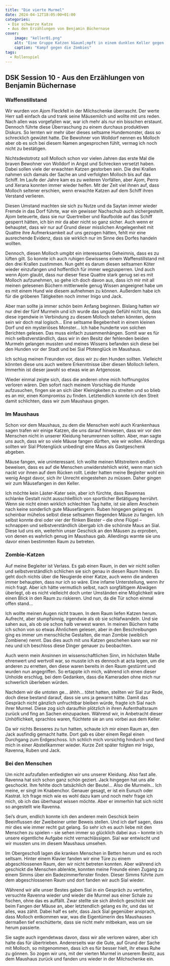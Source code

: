 ```yaml
---
title: "Die vierte Murmel"
date: 2024-04-12T18:05:00+01:00
categories:
 - Die schwarze Katze
 - Aus den Erzählungen von Benjamin Büchernase
cover:
    image: "keller01.png"
    alt: "Eine Gruppe Katzen k&auml;mpft in einem dunklen Keller gegen untote Katzen-Zombies."
    caption: "Kampf gegen die Zombies"
tags:
  - Rollenspiel
---
```


## DSK Session 10 - Aus den Erzählungen von Benjamin Büchernase

### Waffenstillstand

Wir wurden von Ajom Fleckfell in der Milchschenke überrascht. Der werte Herr saß einfach da und trank seine Mäusemilch und wollte mit uns reden. Nach allen was vorgefallen war, war ich mehr als nur ein bisschen erstaunt.  Dennoch führte diese Überraschung zu einem durchaus produktiven Diskurs. So lernten wir mehr über dieses seltsame Hundemonster, dass so schrecklich gewütet hatte. Die Bewohner von Wolldorf nennen es Molloch aber ob es sich bei diesem Namen angesprochen fühlt, vermag ich noch nicht zu bestätigen. 

Nichtsdestotrotz soll Molloch schon vor vielen Jahren das erste Mal die braven Bewohner von Wolldorf in Angst und Schrecken versetzt haben. Dabei sollen viele der erwachten Katzen gestorben sein. Die drei Krallen nahmen sich damals der Sache an und verfolgten Molloch bis auf das Schiff. Im Laufe der Jahre kam es zu weiteren Vorfällen, aber Ajom, Perro und Xerana konnten immer wieder helfen. Mit der Zeit viel ihnen auf, dass Molloch seltener erschien, wenn erwachte Katzen auf dem Schiff ihren Verstand verlieren. 

Diesen Umstand machten sie sich zu Nutze und da Saytan immer wieder Fremde in das Dorf führte, war ein gewisser Nachschub auch sichergestellt. Ajom beteuerte, dass sie nur Quertreiber und Raufbolde auf das Schiff gesperrt hätten, ich bin mir da aber nicht so ganz sicher. Auch wenn er behauptet, dass wir nur auf Grund dieser misslichen Angelegenheit mit Quattre ihre Aufmerksamkeit auf uns gezogen hätten, fehlt mir eine ausrechende Evidenz, dass sie wirklich nur im Sinne des Dorfes handeln wollten.

Dennoch, diesen Molloch umgibt ein interessantes Geheimnis, dass es zu lüften gilt. So konnte ich auch ruhigen Gewissens einem Waffenstillstand mit den drei Krallen zustimmen. Nun geht es darum diesen seltsamen Köter wieder einzufangen und hoffentlich für immer wegzusperren. Und auch wenn Ajom glaubt, dass nur dieser fiese Quattre stark genug sei es mit Molloch aufzunehmen, so gehe ich doch davon aus, dass ich mir mit all meinen gelesenen Büchern mittlerweile genug Wissen angeeignet habe um es mit einem Hund wie diesem aufnehmen zu können. Außerdem habe ich für die gröberen Tätigkeiten noch immer Inigo und Jack.

Aber man sollte ja immer schön beim Anfang beginnen. Bislang hatten wir nur drei der fünf Murmeln und ich wurde das ungute Gefühl nicht los, dass diese irgendwie in Verbindung zu diesem Molloch stehen könnten, denn sein wir doch mal logisch… Eine seltsame Begebenheit in einem kleinen Dorf und ein mysteriöses Monster… Ich habe hunderte von solchen Berichten gelesen. Das muss einfach zusammenhängen. Somit war es für mich selbstverständlich, dass wir in den Besitz der fehlenden beiden Murmeln gelangen mussten und meines Wissens befanden sich diese bei den Hunden vor der Stadt und bei Sial Pfotenglück im Maushaus.

Ich schlug meinen Freunden vor, dass wir zu den Hunden sollten. Vielleicht könnten diese uns auch weitere Erkenntnisse über diesen Molloch liefern. Immerhin ist dieser jawohl so etwas wie an Artgenosse. 

Wieder einmal zeigte sich, dass die anderen ohne mich hoffnungslos verloren wären. Den sofort nach meinem Vorschlag die Hunde aufzusuchen, fingen sie an sich über Kleinigkeiten zu streiten und so blieb es an mir, einen Kompromiss zu finden. Letztendlich konnte ich den Streit damit schlichten, dass wir zum Maushaus gingen. 

### Im Maushaus

Schon vor dem Maushaus, zu dem die Menschen wohl auch Krankenhaus sagen trafen wir einige Katzen, die uns darauf hinwiesen, dass wir vor den Menschen nicht in unserer Kleidung herumrennen sollten. Aber, man sagte uns auch, dass wir so viele Mäuse fangen dürften, wie wir wollen. Allerdings sollten wir Sial Pfotenglück unbedingt eine Maus als Gastgeschenk abgeben. 

Mäuse fangen, wie uninteressant. Ich wollte meinen Mitstreitern endlich beweisen, dass es auf die Menschen unwiderstehlich wirkt, wenn man sich nackt vor ihnen auf dem Rücken rollt. Leider hatten meine Begleiter wohl ein wenig Angst davor, sich ihr Unrecht eingestehen zu müssen. Daher gingen wir zum Mäusefangen in den Keller.

Ich möchte kein Läster-Kater sein, aber ich fürchte, dass Ravennas schlanke Gestalt nicht ausschließlich von sportlicher Betätigung herrührt. Wenn sie nicht einen wirklich schlechten Tag hatte, ist sie allem Anschein nach keine sonderlich gute Mäusefängerin. Ruben hingegen gelang es scheinbar mühelos selbst diese seltsamen fliegenden Mäuse zu fangen. Ich selbst konnte drei oder vier der flinken Biester – die ohne Flügel – schnappen und selbstverständlich übergab ich die schönste Maus an Sial. Diese lud uns ein, weiterhin unser Geschick an den Mäusen zu erproben, von denen es wahrlich genug im Maushaus gab. Allerdings warnte sie uns davor einen bestimmten Raum zu betreten. 

### Zombie-Katzen

Auf meine Begleiter ist Verlass. Es gab einen Raum, in den wir nicht sollen und selbstverständlich schlichen sie sich genau in diesen Raum hinein. Es geht doch nichts über die Neugierde einer Katze, auch wenn die anderen immer behaupten, dass nur ich so wäre. Eine infame Unterstellung, wenn ihr mich fragt. Aber ich hätte vermutlich selbst, nach sorgfältigem Abwägen überlegt, ob es nicht vielleicht doch unter Umständen eine Möglichkeit wäre einen Blick in den Raum zu riskieren. Und nun, da die Tür schon einmal offen stand…

Ich wollte meinen Augen nicht trauen. In dem Raum liefen Katzen herum. Aufrecht, aber stumpfsinnig, irgendwie als ob sie schlafwandeln. Und sie sahen aus, als ob sie schon halb verwest waren. In meinen Büchern hatte ich schon von so etwas Ähnlichem gelesen, aber in den Beschreibungen ging es immer um menschliche Gestalten, die man Zombie (weiblich Zombiene) nennt. Das dies auch mit uns Katzen geschehen kann war mir neu und ich beschloss diese Dinger genauer zu beobachten. 

Auch wenn mein Ansinnen im wissenschaftlichen Sinn, im höchsten Maße ehrenwert und wertvoll war, so musste ich es dennoch at acta legen, um die anderen zu erretten, den diese waren bereits in den Raum gestürmt und wurden nun angegriffen. So ertappte ich mich, während ich einen dieser Unholde erschlug, bei dem Gedanken, dass die Kameraden ohne mich nur schwerlich überleben würden. 

Nachdem wir die untoten ge… ähhh… tötet hatten, stellten wir Sial zur Rede, doch diese bestand darauf, dass sie uns ja gewarnt hätte. Damit das Gespräch nicht gänzlich unfruchtbar bleiben würde, fragte ich Sial nach ihrer Murmel. Diese zog sich daraufhin plötzlich in ihren Aufenthaltsraum zurück und fing an Sachen einzupacken. Während wir, in Anbetracht dieser Unhöflichkeit, sprachlos waren, flüchtete sie an uns vorbei aus dem Keller.

Da wir nichts Besseres zu tun hatten, schaute ich mir einen Raum an, den Jack ausfindig gemacht hatte. Dort gab es über einem Regal einen Durchgang zum Erdgeschoss. Ich schlich mich vorsichtig hindurch und fand mich in einer Abstellkammer wieder. Kurze Zeit später folgten mir Inigo, Ravenna, Ruben und Jack.

### Bei den Menschen

Um nicht aufzufallen entledigten wir uns unserer Kleidung. Also fast alle. Ravenna hat sich schon ganz schön geziert. Jack hingegen hat uns alle geschockt. Ihm fehlte doch tatsächlich der Beutel… Also die Murmeln… Ich meine, er singt im Knabenchor. Genauer gesagt, er ist ein Eunuch oder Kastrat. Ich frage mich wie es wohl dazu kam und noch mehr frage ich mich, ob ich das überhaupt wissen möchte. Aber er immerhin hat sich nicht so angestellt wie Ravenna. 

Sei’s drum, endlich konnte ich den anderen mein Geschick beim Beeinflussen der Zweibeiner unter Beweis stellen. Und ich darf sagen, dass mir dies wie immer recht gut gelang. So sehr ich es auch liebe mit den Menschen zu spielen – sie sehen immer so glücklich dabei aus – konnte ich unsere eigentliche Aufgabe nicht vernachlässigen. Sial war entwischt und wir mussten uns im diesem Maushaus umsehen. 

Im Obergeschoß lagen die kranken Menschen in Betten herum und es roch seltsam. Hinter einem Klavier fanden wir eine Türe zu einem abgeschlossenen Raum, den wir nicht betreten konnten. Aber während ich geschickt die Menschen ablenkte, konnten meine Freunde einen Zugang zu einem Simms über ein Badezimmerfenster finden. Dieser Simms führte zum dem abgeschlossenen Raum und dort fanden wir auch Sial wieder.

Während wir alle unser Bestes gaben Sial in ein Gespräch zu vertiefen, versuchte Ravenna wieder und wieder die Murmel aus einer Schale zu fischen, ohne das es auffällt. Zwar stellte sie sich ähnlich geschickt wie beim Fangen der Mäuse an, aber letztendlich gelang es ihr, und das ist alles, was zählt. Dabei half es sehr, dass Jack Sial gegenüber ansprach, dass Molloch entkommen war, was die Eigentümerin des Maushauses dermaßen tief erschütterte, dass sie nicht mehr mitbekam, was um sie herum passierte. 

Sie sagte auch irgendetwas davon, dass wir alle verloren wären, aber ich halte das für übertrieben. Andererseits war die Gute, auf Grund der Sache mit Molloch, so mitgenommen, dass ich es für besser hielt, ihr etwas Ruhe zu gönnen. So zogen wir uns, mit der vierten Murmel in unserem Besitz, aus dem Maushaus zurück und fanden uns wieder in der Milchschenke ein.